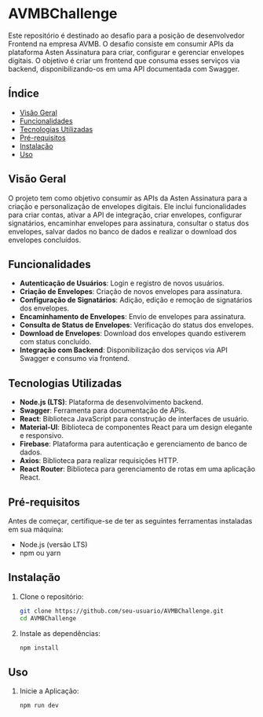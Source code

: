 # AVMBChallenge

Este repositório é destinado ao desafio para a posição de desenvolvedor Frontend na empresa AVMB. O desafio consiste em consumir APIs da plataforma Asten Assinatura para criar, configurar e gerenciar envelopes digitais. O objetivo é criar um frontend que consuma esses serviços via backend, disponibilizando-os em uma API documentada com Swagger.

## Índice

- [Visão Geral](#visão-geral)
- [Funcionalidades](#funcionalidades)
- [Tecnologias Utilizadas](#tecnologias-utilizadas)
- [Pré-requisitos](#pré-requisitos)
- [Instalação](#instalação)
- [Uso](#uso)

## Visão Geral

O projeto tem como objetivo consumir as APIs da Asten Assinatura para a criação e personalização de envelopes digitais. Ele inclui funcionalidades para criar contas, ativar a API de integração, criar envelopes, configurar signatários, encaminhar envelopes para assinatura, consultar o status dos envelopes, salvar dados no banco de dados e realizar o download dos envelopes concluídos.

## Funcionalidades

- **Autenticação de Usuários**: Login e registro de novos usuários.
- **Criação de Envelopes**: Criação de novos envelopes para assinatura.
- **Configuração de Signatários**: Adição, edição e remoção de signatários dos envelopes.
- **Encaminhamento de Envelopes**: Envio de envelopes para assinatura.
- **Consulta de Status de Envelopes**: Verificação do status dos envelopes.
- **Download de Envelopes**: Download dos envelopes quando estiverem com status concluído.
- **Integração com Backend**: Disponibilização dos serviços via API Swagger e consumo via frontend.

## Tecnologias Utilizadas

- **Node.js (LTS)**: Plataforma de desenvolvimento backend.
- **Swagger**: Ferramenta para documentação de APIs.
- **React**: Biblioteca JavaScript para construção de interfaces de usuário.
- **Material-UI**: Biblioteca de componentes React para um design elegante e responsivo.
- **Firebase**: Plataforma para autenticação e gerenciamento de banco de dados.
- **Axios**: Biblioteca para realizar requisições HTTP.
- **React Router**: Biblioteca para gerenciamento de rotas em uma aplicação React.

## Pré-requisitos

Antes de começar, certifique-se de ter as seguintes ferramentas instaladas em sua máquina:

- Node.js (versão LTS)
- npm ou yarn

## Instalação

1. Clone o repositório:
   ```bash
   git clone https://github.com/seu-usuario/AVMBChallenge.git
   cd AVMBChallenge

2. Instale as dependências:
    ```bash
    npm install

## Uso

1. Inicie a Aplicação:
     ```bash
    npm run dev




